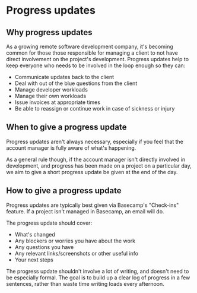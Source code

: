 # Progress updates

## Why progress updates
As a growing remote software development company, it's becoming common for those those responsible for managing a client to not have direct involvement on the project's development. Progress updates help to keep everyone who needs to be involved in the loop enough so they can:

 - Communicate updates back to the client
 - Deal with out of the blue questions from the client
 - Manage developer workloads
 - Manage their own workloads
 - Issue invoices at appropriate times
 - Be able to reassign or continue work in case of sickness or injury

## When to give a progress update
Progress updates aren't always necessary, especially if you feel that the account manager is fully aware of what's happening. 

As a general rule though, if the account manager isn't directly involved in development, and progress has been made on a project on a particular day, we aim to give a short progress update be given at the end of the day.

## How to give a progress update
Progress updates are typically best given via Basecamp's "Check-ins" feature. If a project isn't managed in Basecamp, an email will do.

The progress update should cover:

 - What's changed
 - Any blockers or worries you have about the work
 - Any questions you have
 - Any relevant links/screenshots or other useful info
 - Your next steps
 
The progress update shouldn't involve a lot of writing, and doesn't need to be especially formal. The goal is to build up a clear log of progress in a few sentences, rather than waste time writing loads every afternoon.
